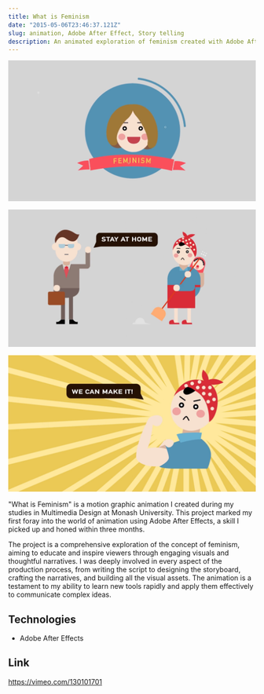 ```yaml
---
title: What is Feminism
date: "2015-05-06T23:46:37.121Z"
slug: animation, Adobe After Effect, Story telling
description: An animated exploration of feminism created with Adobe After Effects.
---
```


![fms1](./fms1.png)

![fms2](./fms2.png)

![fms3](./fms3.png)

"What is Feminism" is a motion graphic animation I created during my studies in Multimedia Design at Monash University. This project marked my first foray into the world of animation using Adobe After Effects, a skill I picked up and honed within three months.

The project is a comprehensive exploration of the concept of feminism, aiming to educate and inspire viewers through engaging visuals and thoughtful narratives. I was deeply involved in every aspect of the production process, from writing the script to designing the storyboard, crafting the narratives, and building all the visual assets. The animation is a testament to my ability to learn new tools rapidly and apply them effectively to communicate complex ideas.

## Technologies
- Adobe After Effects

## Link

https://vimeo.com/130101701

